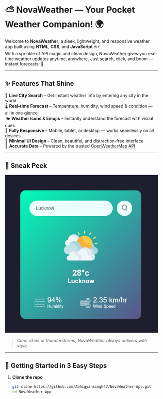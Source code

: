 # ⛅️ NovaWeather — Your Pocket Weather Companion! 🌍

Welcome to **NovaWeather**, a sleek, lightweight, and responsive weather app built using **HTML**, **CSS**, and **JavaScript** ☕️⚡  
With a sprinkle of API magic and clean design, NovaWeather gives you real-time weather updates anytime, anywhere. Just search, click, and boom — instant forecasts! 🌈

---

## ✨ Features That Shine

🔎 **Live City Search** – Get instant weather info by entering any city in the world  
🌡️ **Real-time Forecast** – Temperature, humidity, wind speed & condition — all in one glance  
🌤️ **Weather Icons & Emojis** – Instantly understand the forecast with visual cues  
📱 **Fully Responsive** – Mobile, tablet, or desktop — works seamlessly on all devices  
🎨 **Minimal UI Design** – Clean, beautiful, and distraction-free interface  
🧪 **Accurate Data** – Powered by the trusted [OpenWeatherMap API](https://openweathermap.org/api)  

---

## 📸 Sneak Peek  
![Weather App](images/Weather.png)


> *Clear skies or thunderstorms, NovaWeather always delivers with style.*

---

## 🚀 Getting Started in 3 Easy Steps

1. **Clone the repo**
   ```bash
   git clone https://github.com/Abhigyansingh47/NovaWeather-App.git
   cd NovaWeather-App
